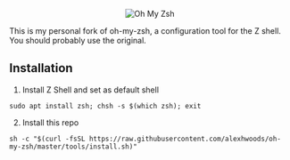 <p align="center">
  <img src="https://s3.amazonaws.com/ohmyzsh/oh-my-zsh-logo.png" alt="Oh My Zsh">
</p>

This is my personal fork of oh-my-zsh, a configuration tool for the Z shell. You should probably use the original.

## Installation

1. Install Z Shell and set as default shell
```shell
sudo apt install zsh; chsh -s $(which zsh); exit
```

2. Install this repo
```shell
sh -c "$(curl -fsSL https://raw.githubusercontent.com/alexhwoods/oh-my-zsh/master/tools/install.sh)"
```
